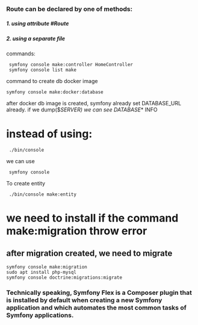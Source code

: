 ### Route can be declared by one of methods:
 ##### 1. using attribute #Route
 ##### 2. using a separate file

 commands:
```
 symfony console make:controller HomeController
 symfony console list make
````

command to create db docker image
```
symfony console make:docker:database
```
after docker db image is created, symfony already set DATABASE_URL already. if we dump($_SERVER) we can see DATABASE_* INFO
# instead of using:
````
 ./bin/console
````
we can use
````
 symfony console
````

To create entity
````
 ./bin/console make:entity
````
# we need to install if the command make:migration throw error
## after migration created, we need to migrate
````
symfony console make:migration
sudo apt install php-mysql
symfony console doctrine:migrations:migrate
````

### Technically speaking, Symfony Flex is a Composer plugin that is installed by default when creating a new Symfony application and which automates the most common tasks of Symfony applications.